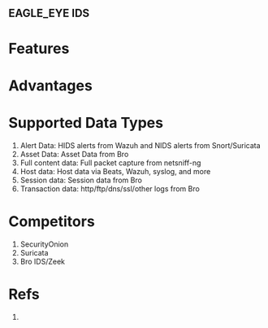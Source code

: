 EAGLE_EYE IDS
---

# Features

# Advantages

# Supported Data Types
1. Alert Data: HIDS alerts from Wazuh and NIDS alerts from Snort/Suricata
2. Asset Data: Asset Data from Bro
3. Full content data: Full packet capture from netsniff-ng
4. Host data: Host data via Beats, Wazuh, syslog, and more
5. Session data: Session data from Bro
6. Transaction data: http/ftp/dns/ssl/other logs from Bro

# Competitors
1. SecurityOnion
2. Suricata
3. Bro IDS/Zeek

# Refs
1. 
